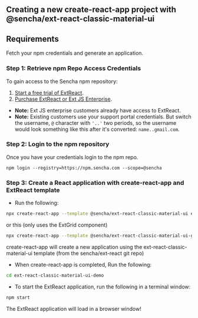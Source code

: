 ## Creating a new create-react-app project with @sencha/ext-react-classic-material-ui

## Requirements
Fetch your npm credentials and generate an application.

### Step 1: Retrieve npm Repo Access Credentials
To gain access to the Sencha npm repository:

1. [Start a free trial of ExtReact](https://www.sencha.com/products/extreact/evaluate/).
2. [Purchase ExtReact or Ext JS Enterprise](https://www.sencha.com/store/).

* **Note:** Ext JS enterprise customers already have access to ExtReact.
* **Note:** Existing customers use your support portal credentials. But switch the username, `@` character with `'..'` two periods, so the username would look something like this after it's converted: `name..gmail.com`.

### Step 2: Login to the npm repository
Once you have your credentials login to the npm repo.

```
npm login --registry=https://npm.sencha.com --scope=@sencha
```

### Step 3: Create a React application with create-react-app and ExtReact template

- Run the following:

```sh
npx create-react-app --template @sencha/ext-react-classic-material-ui ext-react-classic-material-ui-demo
```

or this (only uses the ExtGrid component)

```sh
npx create-react-app --template @sencha/ext-react-classic-material-ui-grid ext-react-classic-material-ui-grid-demo
```

create-react-app will create a new application using the ext-react-classic-material-ui template
(from the sencha/ext-react git repo)

- When create-react-app is completed, Run the following:

```sh
cd ext-react-classic-material-ui-demo
```

- To start the ExtReact application, run the following in a terminal window:

```sh
npm start
```

The ExtReact application will load in a browser window!
